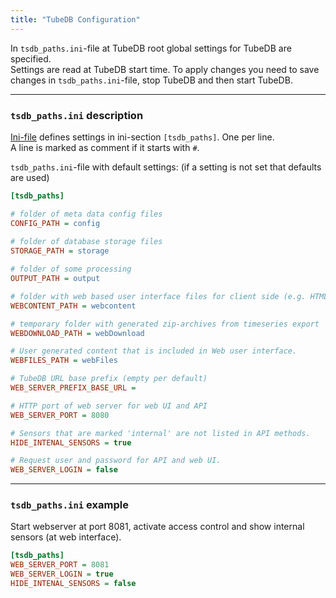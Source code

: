 ```yaml
---
title: "TubeDB Configuration"
---
```


In `tsdb_paths.ini`-file at TubeDB root global settings for TubeDB are specified.  
Settings are read at TubeDB start time. To apply changes you need to save changes in `tsdb_paths.ini`-file, stop TubeDB and then start TubeDB.

---
### `tsdb_paths.ini` description

[Ini-file](https://en.wikipedia.org/wiki/INI_file) defines settings in ini-section `[tsdb_paths]`. One per line.   
A line is marked as comment if it starts with `#`.

`tsdb_paths.ini`-file with default settings: (if a setting is not set that defaults are used)
~~~ ini
[tsdb_paths]

# folder of meta data config files  
CONFIG_PATH = config
 
# folder of database storage files
STORAGE_PATH = storage

# folder of some processing
OUTPUT_PATH = output

# folder with web based user interface files for client side (e.g. HTML, JavaScript).
WEBCONTENT_PATH = webcontent

# temporary folder with generated zip-archives from timeseries export
WEBDOWNLOAD_PATH = webDownload

# User generated content that is included in Web user interface.
WEBFILES_PATH = webFiles

# TubeDB URL base prefix (empty per default)
WEB_SERVER_PREFIX_BASE_URL = 

# HTTP port of web server for web UI and API
WEB_SERVER_PORT = 8080

# Sensors that are marked 'internal' are not listed in API methods.
HIDE_INTENAL_SENSORS = true

# Request user and password for API and web UI.
WEB_SERVER_LOGIN = false
~~~

---
### `tsdb_paths.ini` example

Start webserver at port 8081, activate access control and show internal sensors (at web interface).

~~~ ini
[tsdb_paths]
WEB_SERVER_PORT = 8081
WEB_SERVER_LOGIN = true
HIDE_INTENAL_SENSORS = false
~~~
